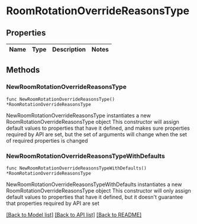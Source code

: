 # RoomRotationOverrideReasonsType

## Properties

Name | Type | Description | Notes
------------ | ------------- | ------------- | -------------

## Methods

### NewRoomRotationOverrideReasonsType

`func NewRoomRotationOverrideReasonsType() *RoomRotationOverrideReasonsType`

NewRoomRotationOverrideReasonsType instantiates a new RoomRotationOverrideReasonsType object
This constructor will assign default values to properties that have it defined,
and makes sure properties required by API are set, but the set of arguments
will change when the set of required properties is changed

### NewRoomRotationOverrideReasonsTypeWithDefaults

`func NewRoomRotationOverrideReasonsTypeWithDefaults() *RoomRotationOverrideReasonsType`

NewRoomRotationOverrideReasonsTypeWithDefaults instantiates a new RoomRotationOverrideReasonsType object
This constructor will only assign default values to properties that have it defined,
but it doesn't guarantee that properties required by API are set


[[Back to Model list]](../README.md#documentation-for-models) [[Back to API list]](../README.md#documentation-for-api-endpoints) [[Back to README]](../README.md)


